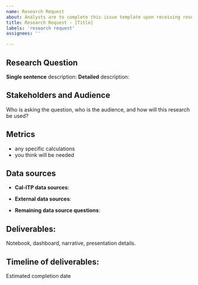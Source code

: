 ```yaml
---
name: Research Request
about: Analysts are to complete this issue template upon receiving research requests from stakeholders.
title: Research Request - [Title]
labels: 'research request'
assignees: ''

---
```

## Research Question
**Single sentence** description:
**Detailed** description:
## Stakeholders and Audience
Who is asking the question, who is the audience, and how will this research be used? 
## Metrics
* any specific calculations
* you think will be needed
## Data sources
* **Cal-ITP data sources**:


* **External data sources**:


* **Remaining data source questions**:


## Deliverables:
Notebook, dashboard, narrative, presentation details.
## Timeline of deliverables:
Estimated completion date
